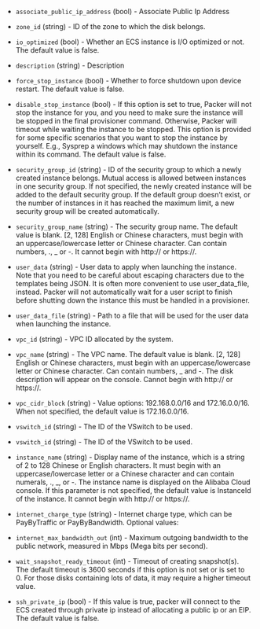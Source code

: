 <!-- Code generated from the comments of the RunConfig struct in builder/alicloud/ecs/run_config.go; DO NOT EDIT MANUALLY -->

-   `associate_public_ip_address` (bool) - Associate Public Ip Address
-   `zone_id` (string) - ID of the zone to which the disk belongs.
    
-   `io_optimized` (bool) - Whether an ECS instance is I/O optimized or not.
    The default value is false.
    
-   `description` (string) - Description
-   `force_stop_instance` (bool) - Whether to force shutdown upon device
    restart. The default value is false.
    
-   `disable_stop_instance` (bool) - If this option is set to true, Packer
    will not stop the instance for you, and you need to make sure the instance
    will be stopped in the final provisioner command. Otherwise, Packer will
    timeout while waiting the instance to be stopped. This option is provided
    for some specific scenarios that you want to stop the instance by yourself.
    E.g., Sysprep a windows which may shutdown the instance within its command.
    The default value is false.
    
-   `security_group_id` (string) - ID of the security group to which a newly
    created instance belongs. Mutual access is allowed between instances in one
    security group. If not specified, the newly created instance will be added
    to the default security group. If the default group doesn’t exist, or the
    number of instances in it has reached the maximum limit, a new security
    group will be created automatically.
    
-   `security_group_name` (string) - The security group name. The default value
    is blank. [2, 128] English or Chinese characters, must begin with an
    uppercase/lowercase letter or Chinese character. Can contain numbers, .,
    _ or -. It cannot begin with http:// or https://.
    
-   `user_data` (string) - User data to apply when launching the instance. Note
    that you need to be careful about escaping characters due to the templates
    being JSON. It is often more convenient to use user_data_file, instead.
    Packer will not automatically wait for a user script to finish before
    shutting down the instance this must be handled in a provisioner.
    
-   `user_data_file` (string) - Path to a file that will be used for the user
    data when launching the instance.
    
-   `vpc_id` (string) - VPC ID allocated by the system.
    
-   `vpc_name` (string) - The VPC name. The default value is blank. [2, 128]
    English or Chinese characters, must begin with an uppercase/lowercase
    letter or Chinese character. Can contain numbers, _ and -. The disk
    description will appear on the console. Cannot begin with http:// or
    https://.
    
-   `vpc_cidr_block` (string) - Value options: 192.168.0.0/16 and
    172.16.0.0/16. When not specified, the default value is 172.16.0.0/16.
    
-   `vswitch_id` (string) - The ID of the VSwitch to be used.
    
-   `vswitch_id` (string) - The ID of the VSwitch to be used.
    
-   `instance_name` (string) - Display name of the instance, which is a string
    of 2 to 128 Chinese or English characters. It must begin with an
    uppercase/lowercase letter or a Chinese character and can contain numerals,
    ., _, or -. The instance name is displayed on the Alibaba Cloud
    console. If this parameter is not specified, the default value is
    InstanceId of the instance. It cannot begin with http:// or https://.
    
-   `internet_charge_type` (string) - Internet charge type, which can be
    PayByTraffic or PayByBandwidth. Optional values:
    
-   `internet_max_bandwidth_out` (int) - Maximum outgoing bandwidth to the
    public network, measured in Mbps (Mega bits per second).
    
-   `wait_snapshot_ready_timeout` (int) - Timeout of creating snapshot(s).
    The default timeout is 3600 seconds if this option is not set or is set
    to 0. For those disks containing lots of data, it may require a higher
    timeout value.
    
-   `ssh_private_ip` (bool) - If this value is true, packer will connect to
    the ECS created through private ip instead of allocating a public ip or an
    EIP. The default value is false.
    